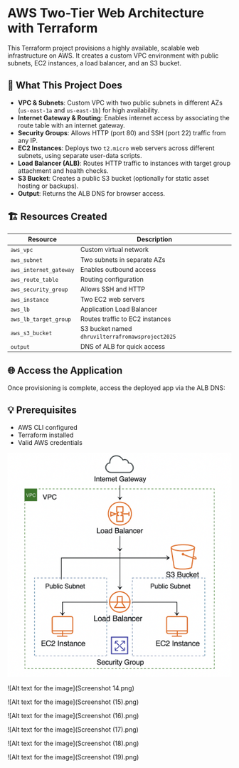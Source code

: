# AWS Two-Tier Web Architecture with Terraform

This Terraform project provisions a highly available, scalable web infrastructure on AWS. It creates a custom VPC environment with public subnets, EC2 instances, a load balancer, and an S3 bucket.


## 🚀 What This Project Does

- **VPC & Subnets**: Custom VPC with two public subnets in different AZs (`us-east-1a` and `us-east-1b`) for high availability.
- **Internet Gateway & Routing**: Enables internet access by associating the route table with an internet gateway.
- **Security Groups**: Allows HTTP (port 80) and SSH (port 22) traffic from any IP.
- **EC2 Instances**: Deploys two `t2.micro` web servers across different subnets, using separate user-data scripts.
- **Load Balancer (ALB)**: Routes HTTP traffic to instances with target group attachment and health checks.
- **S3 Bucket**: Creates a public S3 bucket (optionally for static asset hosting or backups).
- **Output**: Returns the ALB DNS for browser access.

## 🏗️ Resources Created

| Resource                  | Description                             |
|---------------------------|-----------------------------------------|
| `aws_vpc`                | Custom virtual network                   |
| `aws_subnet`             | Two subnets in separate AZs             |
| `aws_internet_gateway`   | Enables outbound access                  |
| `aws_route_table`        | Routing configuration                    |
| `aws_security_group`     | Allows SSH and HTTP                      |
| `aws_instance`           | Two EC2 web servers                      |
| `aws_lb`                 | Application Load Balancer                |
| `aws_lb_target_group`    | Routes traffic to EC2 instances          |
| `aws_s3_bucket`          | S3 bucket named `dhruvilterrafromawsproject2025` |
| `output`                 | DNS of ALB for quick access              |

## 🌐 Access the Application

Once provisioning is complete, access the deployed app via the ALB DNS:

## 💡 Prerequisites

- AWS CLI configured
- Terraform installed
- Valid AWS credentials

![Architecture Diagram](Architecture.png)

![Alt text for the image](Screenshot 14.png)

![Alt text for the image](Screenshot (15).png)

![Alt text for the image](Screenshot (16).png)

![Alt text for the image](Screenshot (17).png)

![Alt text for the image](Screenshot (18).png)

![Alt text for the image](Screenshot (19).png)
